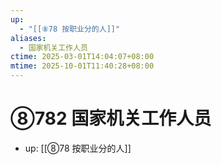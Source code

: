 ```yaml
---
up:
  - "[[⑧78 按职业分的人]]"
aliases:
  - 国家机关工作人员
ctime: 2025-03-01T14:04:07+08:00
mtime: 2025-10-01T11:40:28+08:00
---
```


# ⑧782 国家机关工作人员

- up: [[⑧78 按职业分的人]]

